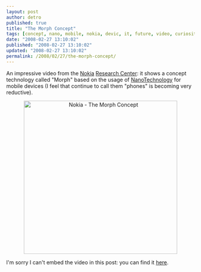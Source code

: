 ```yaml
---
layout: post
author: detro
published: true
title: "The Morph Concept"
tags: [concept, nano, mobile, nokia, devic, it, future, video, curiosity, technology]
date: "2008-02-27 13:10:02"
published: "2008-02-27 13:10:02"
updated: "2008-02-27 13:10:02"
permalink: /2008/02/27/the-morph-concept/
---
```


An impressive video from the <a href="http://en.wikipedia.org/wiki/Nokia">Nokia</a> <a href="http://research.nokia.com/">Research Center</a>: it shows a concept technology called "Morph" based on the usage of <a href="http://en.wikipedia.org/wiki/Nanotechnology">NanoTechnology</a> for mobile devices (I feel that continue to call them "phones" is becoming very reductive).

<div align="center">
<img src="http://nds3.nokia.com/pressphotos/public/global/corporate/rd/02_Morph_Open_Operating_lowres.jpg" alt="Nokia - The Morph Concept" width="410" /></div>

I'm sorry I can't embed the video in this post: you can find it <a href="http://www.nokia.com/A4879144">here</a>.  
